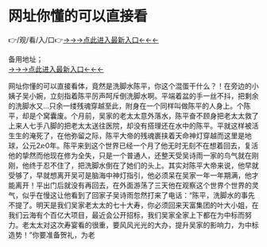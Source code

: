 # 网址你懂的可以直接看
👉/观/看/入/口👉<a href="https://8h6e.com ">→→→点此进入最新入口←←←</a>
   

备用地址；  
<a href="https://6h8k.top ">→→→点此进入最新入口←←←</a>

网址你懂的可以直接看体，竟然是洗脚水陈平，你这个混蛋干什么？！在旁边的小姨子吴小婉，立刻指着陈平厉声呵斥倒洗脚水啊。平端着盆的手一丝不抖，把剩余的洗脚水又…只余一缕残魂穿越至此，附身在一个同样叫做陈平的人身上。个陈平，却是个窝囊废。个月前，吴家的老太太意外落水，陈平奋不顾身把老太太救了上来人七手八脚的把老太太送往医院，却没有搭理还在水中的陈平。平就这样被活生生的淹死了，在他弥留之际，陈平大帝的残魂裹挟着天命神灯穿越而这里是地球，公元2ድ0年。陈平来到这个世界已经一个月了他无时无刻不在想着回去，复活他的挚然而他现在修为全失，只是一个普通人，还整天受吴诗雨一家的鸟气就在刚刚，他终于忍不住了，把洗脚水倒在了她们的头上。其实对陈平大帝来说，他早就受够了，早就想离开吴可是脑海中神灯指引，他必须呆在吴家一年一年期满，他才能离开！平出门后就没有再回去，在外面游荡了三天他在观察这个世界个世界的灵气，似乎在慢这让他看到了回家子吴诗雨忽然打来了电话：“陈平，洗脚水的事先不提了。明天是我们吴家老太太的七十大寿，你必须回来天富集团的叶大小姐，在我们云海有个百亿大项目，最近会公开招标，我们吴家全家上下都在为中标而努力。老太太对这次寿宴看的很重，要风风光光的大办，提升吴家的影响力，为中标造势！”你要准备贺礼，为老
